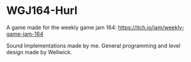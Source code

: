 # WGJ164-Hurl
A game made for the weekly game jam 164: https://itch.io/jam/weekly-game-jam-164

Sound Implementations made by me. General programming and level design made by Wellwick.
